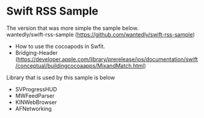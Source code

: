 Swift RSS Sample
======================

The version that was more simple the sample below.  
wantedly/swift-rss-sample (https://github.com/wantedly/swift-rss-sample)

- How to use the cocoapods in Swfit.
- Bridging-Header (https://developer.apple.com/library/prerelease/ios/documentation/swift/conceptual/buildingcocoaapps/MixandMatch.html)

Library that is used by this sample is below
- SVProgressHUD
- MWFeedParser
- KINWebBrowser
- AFNetworking

